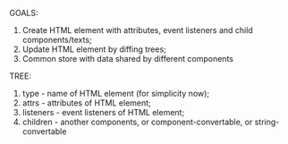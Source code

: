 GOALS:
  1. Create HTML element with attributes, event listeners and child components/texts;
  2. Update HTML element by diffing trees;
  3. Common store with data shared by different components
  
  TREE:
  1. type - name of HTML element (for simplicity now);
  2. attrs - attributes of HTML element;
  3. listeners - event listeners of HTML element;
  4. children - another components, or component-convertable, or string-convertable
 